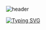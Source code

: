 ![header](https://capsule-render.vercel.app/api?type=waving&color=d8cefc&text=&animation=twinkling&height=120)

[![Typing SVG](https://readme-typing-svg.demolab.com?font=Alkatra&weight=500&size=40&duration=4000&pause=3&color=B0DB9C&center=false&vCenter=false&multiline=true&repeat=true&width=1000&height=100&lines=CBKorea's+GitHub)](https://git.io/typing-svg)
